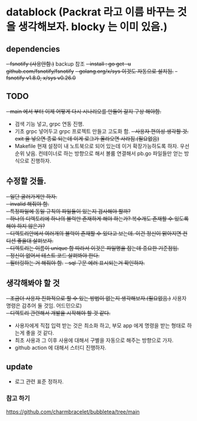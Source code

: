 # datablock (Packrat 라고 이름 바꾸는 것을 생각해보자. blocky 는 이미 있음.)

## dependencies
~~- fsnotify (사용안함.)~~ backup 참조
~~- install : go get -u github.com/fsnotify/fsnotify~~
~~- golang.org/x/sys 이것도 자동으로 설치됨.~~
~~- fsnotify v1.8.0, x/sys v0.26.0~~

## TODO
~~- main 에서 부터 이제 어떻게 다시 시나리오를 만들어 갈지 구상 해야함.~~  
- 검색 기능 넣고, grpc 연동 진행.
- 기초 grpc 넣어두고 grpc 프로젝트 만들고 고도화 함.
~~- 사용자 편의성 생각할 것. exit 을 넣으면 종료 되는데 이게 로그가 올라오면 사라짐.(필요없음)~~
- Makefile 현재 설정이 내 노트북으로 되어 있는데 이거 확장가능하도록 하자. 우선 순위 낮음. 컨테이너로 하는 방향으로 해서 볼륨 연결해서 pb.go 파일들만 얻는 방식으로 진행하자.

## 수정할 것들.
~~- 일단 굴러가게만 하자.~~  
~~- invalid 해줘야 함.~~  
~~- 특정파일에 동일 규칙의 파일들이 있는지 검사해야 할까?~~  
~~- 하나의 디렉토리에 하나의 블럭만 존재하게 해야 하는가? 복수개도 존재할 수 있도록 해야 하지 않은가?~~  
~~- 디렉토리안에서 여러개의 블럭이 존재할 수 있다고 보는데. 이건 정신이 맑아지면 컨디션 좋을대 살펴보자.~~  
~~- 디렉토리는 이름이 unique 함 따라서 이것은 파일명을 잡는데 중요한 기준점임.~~  
~~- 정신이 없어서 테스트 코드 살펴봐야 한다.~~  
~~- 필터링하는 거 해줘야 함.~~
~~- sql 구문 에러 표시되는거 확인하자.~~

## 생각해봐야 할 것
~~- 조금더 사용자 친화적으로 할 수 있는 방법이 없는지 생각해보자.(필요없음.)~~ 사용자 명령은 감추어 둘 것임. 어드민으로)    
~~- 디렉토리 관련해서 개발을 시작해야 할 것 같다.~~
- 사용자에게 직접 입력 받는 것은 최소화 하고, 부모 app 에게 명령을 받는 형태로 하는게 좋을 것 같다.
- 최초 사용과 그 이후 사용에 대해서 구별을 자동으로 해주는 방향으로 가자.
- github action 에 대해서 스터디 진행하자.

## update 
- 로그 관련 표준 정하자.  


### 참고 하기
https://github.com/charmbracelet/bubbletea/tree/main